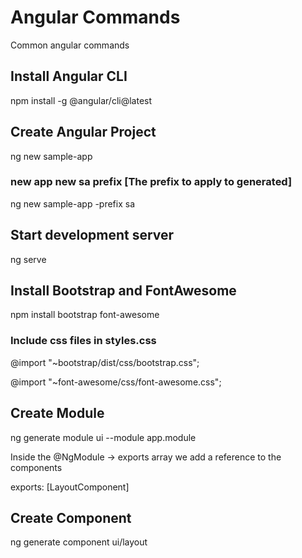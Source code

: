 # Angular Commands
Common angular commands

## Install Angular CLI
npm install -g @angular/cli@latest

## Create Angular Project
ng new sample-app

### new app new sa prefix [The prefix to apply to generated]
ng new sample-app -prefix sa

## Start development server
ng serve

## Install Bootstrap and FontAwesome
npm install bootstrap font-awesome

### Include css files in styles.css
@import "~bootstrap/dist/css/bootstrap.css";

@import "~font-awesome/css/font-awesome.css";

## Create Module
ng generate module ui --module app.module

Inside the @NgModule -> exports array we add a reference to the components

exports: [LayoutComponent]

## Create Component
ng generate component ui/layout

